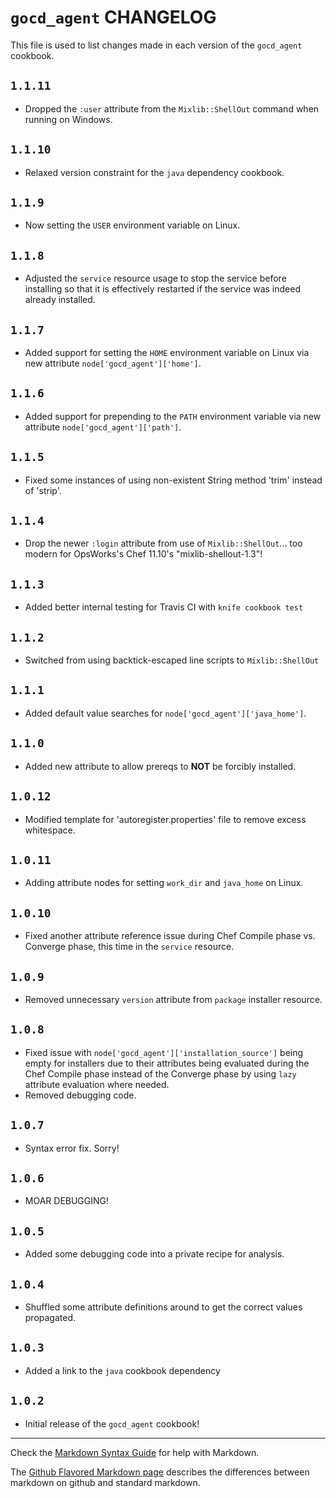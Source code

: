 # `gocd_agent` CHANGELOG

This file is used to list changes made in each version of the `gocd_agent` cookbook.


## `1.1.11`
- Dropped the `:user` attribute from the `Mixlib::ShellOut` command when running on Windows.

## `1.1.10`
- Relaxed version constraint for the `java` dependency cookbook.

## `1.1.9`
- Now setting the `USER` environment variable on Linux.

## `1.1.8`
- Adjusted the `service` resource usage to stop the service before installing so that it is effectively restarted if the service was indeed already installed.

## `1.1.7`
- Added support for setting the `HOME` environment variable on Linux via new attribute `node['gocd_agent']['home']`.

## `1.1.6`
- Added support for prepending to the `PATH` environment variable via new attribute `node['gocd_agent']['path']`.

## `1.1.5`
- Fixed some instances of using non-existent String method 'trim' instead of 'strip'.

## `1.1.4`
- Drop the newer `:login` attribute from use of `Mixlib::ShellOut`... too modern for OpsWorks's Chef 11.10's "mixlib-shellout-1.3"!

## `1.1.3`
- Added better internal testing for Travis CI with `knife cookbook test`

## `1.1.2`
- Switched from using backtick-escaped line scripts to `Mixlib::ShellOut`

## `1.1.1`
- Added default value searches for `node['gocd_agent']['java_home']`.

## `1.1.0`
- Added new attribute to allow prereqs to **NOT** be forcibly installed.

## `1.0.12`
- Modified template for 'autoregister.properties' file to remove excess whitespace.

## `1.0.11`
- Adding attribute nodes for setting `work_dir` and `java_home` on Linux.

## `1.0.10`
- Fixed another attribute reference issue during Chef Compile phase vs. Converge phase, this time in
  the `service` resource.

## `1.0.9`
- Removed unnecessary `version` attribute from `package` installer resource.

## `1.0.8`
- Fixed issue with `node['gocd_agent']['installation_source']` being empty for installers due to
  their attributes being evaluated during the Chef Compile phase instead of the Converge phase by
  using `lazy` attribute evaluation where needed.
- Removed debugging code.

## `1.0.7`
- Syntax error fix. Sorry!

## `1.0.6`
- MOAR DEBUGGING!

## `1.0.5`
- Added some debugging code into a private recipe for analysis.

## `1.0.4`
- Shuffled some attribute definitions around to get the correct values propagated.

## `1.0.3`
- Added a link to the `java` cookbook dependency

## `1.0.2`
- Initial release of the `gocd_agent` cookbook!

- - -
Check the [Markdown Syntax Guide](http://daringfireball.net/projects/markdown/syntax) for help with Markdown.

The [Github Flavored Markdown page](http://github.github.com/github-flavored-markdown/) describes the differences between markdown on github and standard markdown.
